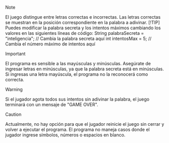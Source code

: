 >[!NOTE]
>El juego distingue entre letras correctas e incorrectas. Las letras correctas se muestran en la posición correspondiente en la palabra a adivinar.
> [!TIP]
> Puedes modificar la palabra secreta y los intentos máximos cambiando los valores en las siguientes líneas de código:
>String palabraSecreta = "inteligencia"; // Cambia la palabra secreta aquí
>int intentosMax = 5;                    // Cambia el número máximo de intentos aquí

> [!IMPORTANT]
> El programa es sensible a las mayúsculas y minúsculas. Asegúrate de ingresar letras en minúsculas, ya que la palabra secreta está en minúsculas. Si ingresas una letra mayúscula, el programa no la reconocerá como correcta.

> [!WARNING]
> Si el jugador agota todos sus intentos sin adivinar la palabra, el juego terminará con un mensaje de "GAME OVER".

> [!CAUTION]
> Actualmente, no hay opción para que el jugador reinicie el juego sin cerrar y volver a ejecutar el programa.
> El programa no maneja casos donde el jugador ingrese símbolos, números o espacios en blanco.
